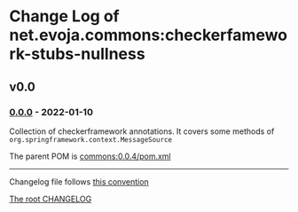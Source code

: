 # Change Log of net.evoja.commons:checkerfamework-stubs-nullness

<!---
#### [Unreleased][unreleased]
##### Added
##### Changed
##### Deprecated
##### Removed
##### Fixed
##### Security
##### Broken
--->


## v0.0

<!--- ### [0.0.1] - [2022-01-04][c-0.0.1] -->

### [0.0.0] - 2022-01-10

Collection of checkerframework annotations.
It covers some methods of `org.springframework.context.MessageSource`

The parent POM is [commons:0.0.4/pom.xml](https://github.com/evoja/java-commons/blob/commons/0.0.4/pom.xml)





------------
Changelog file follows [this convention](https://keepachangelog.com/)

[The root CHANGELOG](/CHANGELOG.md)


[unreleased]: https://github.com/evoja/java-commons/compare/checkerfamework-stubs-nullness/0.0.0...master

[c-0.0.1]: https://github.com/evoja/java-commons/compare/checkerfamework-stubs-nullness/0.0/0...checkerfamework-stubs-nullness/0.0/1
[0.0.1]: https://github.com/evoja/java-commons/tree/checkerfamework-stubs-nullness/0.0/1

[0.0.0]: https://github.com/evoja/java-commons/tree/checkerfamework-stubs-nullness/0.0.0
